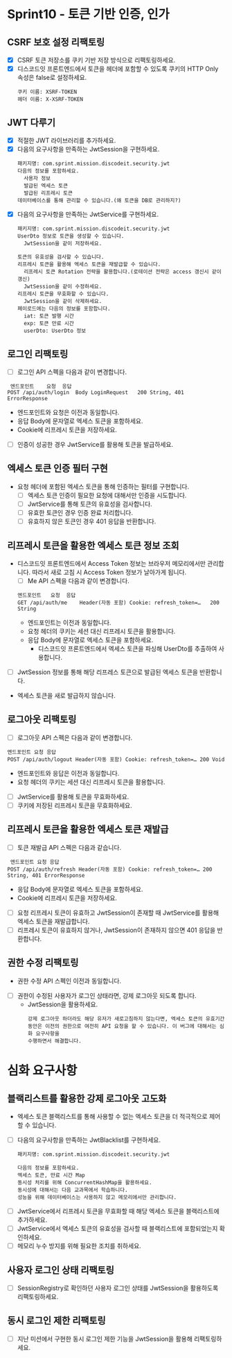 # Sprint10 - 토큰 기반 인증, 인가

## CSRF 보호 설정 리팩토링

- [x] CSRF 토큰 저장소를 쿠키 기반 저장 방식으로 리팩토링하세요.
- [x] 디스코드잇 프론트엔드에서 토큰을 헤더에 포함할 수 있도록 쿠키의 HTTP Only 속성은 false로 설정하세요.
    ~~~text
    쿠키 이름: XSRF-TOKEN
    헤더 이름: X-XSRF-TOKEN
    ~~~

## JWT 다루기

- [x] 적절한 JWT 라이브러리를 추가하세요.
- [x] 다음의 요구사항을 만족하는 JwtSession을 구현하세요.
    ~~~text
    패키지명: com.sprint.mission.discodeit.security.jwt
    다음의 정보를 포함하세요.
      사용자 정보
      발급된 엑세스 토큰
      발급된 리프레시 토큰
    데이터베이스를 통해 관리할 수 있습니다.(왜 토큰을 DB로 관리하지?)
    ~~~
- [x] 다음의 요구사항을 만족하는 JwtService를 구현하세요.
    ~~~text
    패키지명: com.sprint.mission.discodeit.security.jwt
    UserDto 정보로 토큰을 생성할 수 있습니다.
      JwtSession을 같이 저장하세요.
  
    토큰의 유효성을 검사할 수 있습니다.
    리프레시 토큰을 활용해 엑세스 토큰을 재발급할 수 있습니다.
      리프레시 토큰 Rotation 전략을 활용합니다.(로테이션 전략은 access 갱신시 같이 갱신)
      JwtSession을 같이 수정하세요.
    리프레시 토큰을 무효화할 수 있습니다.
      JwtSession을 같이 삭제하세요.
    페이로드에는 다음의 정보를 포함합니다.
      iat: 토큰 발행 시간
      exp: 토큰 만료 시간
      userDto: UserDto 정보
    ~~~

## 로그인 리팩토링

- [ ]  로그인 API 스펙을 다음과 같이 변경합니다.
  ~~~text
   엔드포인트	요청	응답
  POST /api/auth/login	Body LoginRequest	200 String, 401 ErrorResponse
  ~~~
- 엔드포인트와 요청은 이전과 동일합니다.
- 응답 Body에 문자열로 엑세스 토큰을 포함하세요.
- Cookie에 리프레시 토큰을 저장하세요.
- [ ]  인증이 성공한 경우 JwtService를 활용해 토큰을 발급하세요.

## 엑세스 토큰 인증 필터 구현

- 요청 헤더에 포함된 엑세스 토큰을 통해 인증하는 필터를 구현합니다.
    - [ ] 엑세스 토큰 인증이 필요한 요청에 대해서만 인증을 시도합니다.
    - [ ] JwtService를 통해 토큰의 유효성을 검사합니다.
    - [ ] 유효한 토큰인 경우 인증 완료 처리합니다.
    - [ ] 유효하지 않은 토큰인 경우 401 응답을 반환합니다.

## 리프레시 토큰을 활용한 엑세스 토큰 정보 조회

- 디스코드잇 프론트엔드에서 Access Token 정보는 브라우저 메모리에서만 관리합니다. 따라서 새로 고침 시 Access Token 정보가 날아가게 됩니다.
    - [ ]  Me API 스펙을 다음과 같이 변경합니다.
    ~~~text
    엔드포인트	요청	응답
    GET /api/auth/me	Header(자동 포함) Cookie: refresh_token=…	200 String
    ~~~
    - 엔드포인트는 이전과 동일합니다.
    - 요청 헤더의 쿠키는 세션 대신 리프레시 토큰을 활용합니다.
    - 응답 Body에 문자열로 엑세스 토큰을 포함하세요.
        - 디스코드잇 프론트엔드에서 엑세스 토큰을 파싱해 UserDto를 추출하여 사용합니다.

- [ ] JwtSession 정보를 통해 해당 리프레스 토큰으로 발급된 엑세스 토큰을 반환합니다.
- 엑세스 토큰을 새로 발급하지 않습니다.

## 로그아웃 리팩토링

- [ ]  로그아웃 API 스펙은 다음과 같이 변경합니다.

  ~~~text
  엔드포인트 요청 응답
  POST /api/auth/logout Header(자동 포함) Cookie: refresh_token=… 200 Void
  ~~~

- 엔드포인트와 응답은 이전과 동일합니다.
- 요청 헤더의 쿠키는 세션 대신 리프레시 토큰을 활용합니다.
- [ ]  JwtService를 활용해 토큰을 무효화하세요.
- [ ]  쿠키에 저장된 리프레시 토큰을 무효화하세요.

## 리프레시 토큰을 활용한 엑세스 토큰 재발급

- [ ]  토큰 재발급 API 스펙은 다음과 같습니다.

  ~~~text
   엔드포인트 요청 응답
  POST /api/auth/refresh Header(자동 포함) Cookie: refresh_token=… 200 String, 401 ErrorResponse
  ~~~

- 응답 Body에 문자열로 엑세스 토큰을 포함하세요.
- Cookie에 리프레시 토큰을 저장하세요.
- [ ]  요청 리프레시 토큰이 유효하고 JwtSession이 존재할 때 JwtService를 활용해 엑세스 토큰을 재발급합니다.
- [ ]  리프레시 토큰이 유효하지 않거나, JwtSession이 존재하지 않으면 401 응답을 반환합니다.

## 권한 수정 리팩토링

- 권한 수정 API 스펙인 이전과 동일합니다.
- [ ] 권한이 수정된 사용자가 로그인 상태라면, 강제 로그아웃 되도록 합니다.
    - JwtSession을 활용하세요.
      ~~~text
      강제 로그아웃 하더라도 해당 유저가 새로고침하지 않는다면, 엑세스 토큰의 유효기간 동안은 이전의 권한으로 여전히 API 요청을 할 수 있습니다. 이 버그에 대해서는 심화 요구사항을
      수행하면서 해결합니다.
      ~~~

# 심화 요구사항

## 블랙리스트를 활용한 강제 로그아웃 고도화

- 엑세스 토큰 블랙리스트를 통해 사용할 수 없는 엑세스 토큰을 더 적극적으로 제어할 수 있습니다.
- [ ] 다음의 요구사항을 만족하는 JwtBlacklist를 구현하세요.
  ~~~text
  패키지명: com.sprint.mission.discodeit.security.jwt
  
  다음의 정보를 포함하세요.
  엑세스 토큰, 만료 시간 Map
  동시성 처리를 위해 ConcurrentHashMap을 활용하세요.
  동시성에 대해서는 다음 교과목에서 학습하니다.
  성능을 위해 데이터베이스는 사용하지 않고 메모리에서만 관리합니다.
  ~~~
- [ ] JwtService에서 리프레시 토큰을 무효화할 때 해당 엑세스 토큰을 블랙리스트에 추가하세요.
- [ ] JwtService에서 엑세스 토큰의 유효성을 검사할 때 블랙리스트에 포함되었는지 확인하세요.
- [ ] 메모리 누수 방지를 위해 필요한 조치를 취하세요.

## 사용자 로그인 상태 리팩토링

- [ ] SessionRegistry로 확인하던 사용자 로그인 상태를 JwtSession을 활용하도록 리팩토링하세요.

## 동시 로그인 제한 리팩토링

- [ ] 지난 미션에서 구현한 동시 로그인 제한 기능을 JwtSession을 활용해 리팩토링하세요.